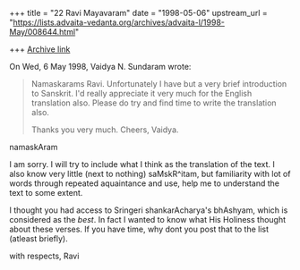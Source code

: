 +++
title = "22 Ravi Mayavaram"
date = "1998-05-06"
upstream_url = "https://lists.advaita-vedanta.org/archives/advaita-l/1998-May/008644.html"

+++
[Archive link](https://lists.advaita-vedanta.org/archives/advaita-l/1998-May/008644.html)

On Wed, 6 May 1998, Vaidya N. Sundaram wrote:
>
>Namaskarams Ravi.
> Unfortunately I have but a very brief introduction to Sanskrit. I'd
>really appreciate it very much for the English translation also. Please
>do try and find time to write the translation also.
>
>Thanks you very much.
>Cheers,
>Vaidya.
>

namaskAram

I am sorry. I will try to include what I think as the translation of
the text. I also know very little (next to nothing) saMskR^itam, but
familiarity with lot of words through repeated aquaintance and use,
help me to understand the text to some extent.

I thought you had access to Sringeri shankarAcharya's bhAshyam,
which is considered as the _best_. In fact I wanted to know what His
Holiness thought about these verses. If you have time, why dont you
post that to the list (atleast briefly).

with respects,
Ravi

